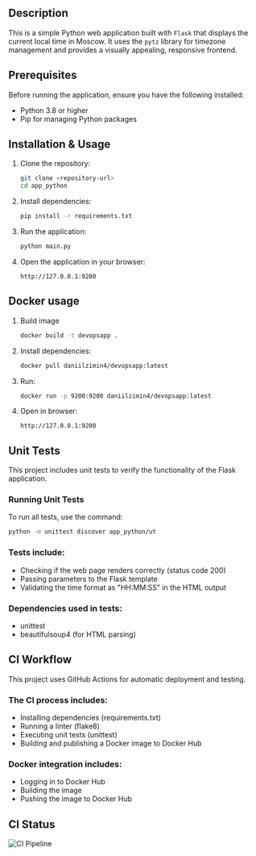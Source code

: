 ## Description

This is a simple Python web application built with `Flask` that displays the current local time in Moscow. It uses the `pytz` library for timezone management and provides a visually appealing, responsive frontend.

## Prerequisites
Before running the application, ensure you have the following installed:

- Python 3.8 or higher
- Pip for managing Python packages

## Installation & Usage
1. Clone the repository:
    ```bash
    git clone <repository-url>
    cd app_python
    ```

2. Install dependencies:
    ```bash
    pip install -r requirements.txt
    ```

3. Run the application:
    ```bash
    python main.py
    ```

4. Open the application in your browser:
    ```
    http://127.0.0.1:9200
    ```

## Docker usage
1. Build image
    ```bash
    docker build -t devopsapp .
    ```

2. Install dependencies:
    ```bash
    docker pull daniilzimin4/devopsapp:latest
    ```

3. Run:
    ```bash
    docker run -p 9200:9200 daniilzimin4/devopsapp:latest
    ```

4. Open in browser:
    ```
    http://127.0.0.1:9200
    ```

## Unit Tests
This project includes unit tests to verify the functionality of the Flask application.

### Running Unit Tests
To run all tests, use the command:
```bash
python -m unittest discover app_python/ut
```

### Tests include:
- Checking if the web page renders correctly (status code 200)
- Passing parameters to the Flask template
- Validating the time format as "HH:MM:SS" in the HTML output

### Dependencies used in tests:

- unittest
- beautifulsoup4 (for HTML parsing)

## CI Workflow
This project uses GitHub Actions for automatic deployment and testing.

### The CI process includes:

- Installing dependencies (requirements.txt)
- Running a linter (flake8)
- Executing unit tests (unittest)
- Building and publishing a Docker image to Docker Hub

### Docker integration includes:

- Logging in to Docker Hub
- Building the image
- Pushing the image to Docker Hub

## CI Status
![CI Pipeline](https://github.com/daniilzimin4/S25-core-course-labs/actions/workflows/ci.yml/badge.svg)